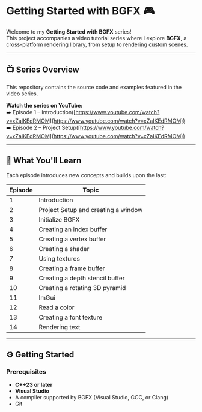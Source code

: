 # Getting Started with BGFX 🎮

Welcome to my **Getting Started with BGFX** series!  
This project accompanies a video tutorial series where I explore **BGFX**, a cross-platform rendering library, from setup to rendering custom scenes.

---

## 📺 Series Overview

This repository contains the source code and examples featured in the video series.

**Watch the series on YouTube:**  
➡️ Episode 1 – Introduction([https://www.youtube.com/watch?v=xZaIKEdRMOM](https://www.youtube.com/watch?v=xZaIKEdRMOM))  
➡️ Episode 2 – Project Setup([https://www.youtube.com/watch?v=xZaIKEdRMOM](https://www.youtube.com/watch?v=xZaIKEdRMOM))

---

## 🧩 What You'll Learn

Each episode introduces new concepts and builds upon the last:


| Episode | Topic |
|----------|-------|
| 1 | Introduction |
| 2 | Project Setup and creating a window |
| 3 | Initialize BGFX |
| 4 | Creating an index buffer |
| 5 | Creating a vertex buffer |
| 6 | Creating a shader |
| 7 | Using textures |
| 8 | Creating a frame buffer |
| 9 | Creating a depth stencil buffer |
| 10 | Creating a rotating 3D pyramid |
| 11 | ImGui |
| 12 | Read a color |
| 13 | Creating a font texture |
| 14 | Rendering text |

---

## ⚙️ Getting Started

### Prerequisites
- **C++23 or later**
- **Visual Studio**
- A compiler supported by BGFX (Visual Studio, GCC, or Clang)
- Git
